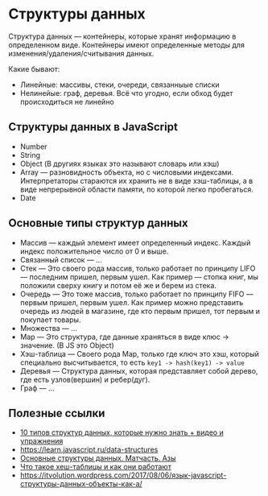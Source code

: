 # Структуры данных

Структура данных — контейнеры, которые хранят информацию в определенном виде. Контейнеры имеют определенные методы для изменения/удаления/считывания данных.

Какие бывают:
* Линейные: массивы, стеки, очереди, связанныые списки
* Нелинейые: граф, деревья. Всё что угодно, если обход будет происходиться не линейно

## Структуры данных в JavaScript
* Number
* String
* Object (В другиях языках это называют словарь или хэш)
* Array — разновидность объекта, но с числовыми индексами. Интерпретаторы стараются их хранить не в виде хэш-таблицы, а в виде непрерывной области памяти, по которой легко пробегаться.
* Date

## Основные типы структур данных
* Массив — каждый элемент имеет определенный индекс. Каждый индекс положительное число от 0 и выше.
* Связанный список — ...
* Стек — Это своего рода массив, только работает по принципу LIFO — последним пришел, первым ушел. Как пример — стопка книг, мы положили сверху книгу и потом её же и берем из стека.
* Очередь — Это тоже массив, только работает по принципу FIFO — первым пришел, первым ушел. Как пример можно представить очередь из людей в магазине, где кто первым пришел, тот первым и покупает товары.
* Множества — ...
* Map — Это структура, где данные храняться в виде клюс -> значение. (В JS это Object)
* Хэш-таблица — Своего рода Map, только где ключ это хэш, который специально высчитывается, то есть `key1 -> hash(key1) -> value`
* Деревья — Структура данных, которая представляет собой дерево, где есть узлов(вершин) и ребер(дуг).
* Граф — ...

## Полезные ссылки
* [10 типов структур данных, которые нужно знать + видео и упражнения](https://habr.com/ru/company/netologyru/blog/334914/)
* https://learn.javascript.ru/data-structures
* [Основные структуры данных. Матчасть. Азы](https://habr.com/ru/post/422259/)
* [Что такое хеш-таблицы и как они работают](https://ruhighload.com/Что+такое+хеш-таблицы+и+как+они+работают)
* https://itvolution.wordpress.com/2017/08/06/язык-javascript-структуры-данных-объекты-как-а/